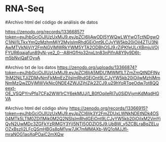 # RNA-Seq

#Archivo html del código de análisis de datos

https://zenodo.org/records/13366857?token=eyJhbGciOiJIUzUxMiJ9.eyJpZCI6IjAwODI5YWQwLWYwOTctNDgwOC1iNjI1LTkxYmQzMzhmMjY2MyIsImRhdGEiOnt9LCJyYW5kb20iOiI4ZTU3NjAwMTVkNjVjY2FmNGVlMWRkYWM5YTA2ODBhOSJ9.rZiPKfeULrXBmjuVOjFYUR6qajafun89yN-ye2_0--A8HGfHo32nxLtn83nPifnA8Y9y9D6t-m5bNviQaFOyvA

#Archivo txt de los datos
https://zenodo.org/uploads/13366874?token=eyJhbGciOiJIUzUxMiJ9.eyJpZCI6IjA5MDU1MWM1LTZmZmQtNDFlNy1hM2NjLTJiZDMyNmFkMmEzZiIsImRhdGEiOnt9LCJyYW5kb20iOiIwMzhlMmNmMzQwZDVjMWVkNjc0NDE4ZWJlZjhlZjk2ZCJ9.u29hYoRTqeOdw7ot8QQeext-OE_VSQPYrvPfq7CFa2WW1rCY6ekMUJi1_B0fOqileRI7u0SiDViymKdMqdHGVA

#Archivo html del código shiny
https://zenodo.org/records/13366915?token=eyJhbGciOiJIUzUxMiJ9.eyJpZCI6Ijk3Y2FmZDUxLWNkNDEtNDk4OS04MTk5LTM0ZDI1Mjk0M2Q2NSIsImRhdGEiOnt9LCJyYW5kb20iOiIxM2VmYjQyN2UwMDc3ZGFkYzRlMGY3YjI5NTI5ODZlOSJ9.UbBW_y5ZCBLraBqZELuOZxBszIi2LFcQSmHBGs8pM1yw7JK7mMMAXb-WQ1oMJJfl-mraNOG1aoXqPOaiC2mXQw
